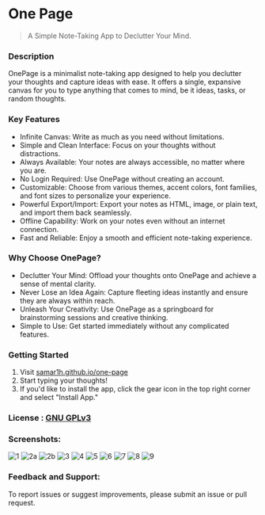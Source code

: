 # One Page
> A Simple Note-Taking App to Declutter Your Mind.

### Description
OnePage is a minimalist note-taking app designed to help you declutter your thoughts and capture ideas with ease. It offers a single, expansive canvas for you to type anything that comes to mind, be it ideas, tasks, or random thoughts.

### Key Features
- Infinite Canvas: Write as much as you need without limitations.
- Simple and Clean Interface: Focus on your thoughts without distractions.
- Always Available: Your notes are always accessible, no matter where you are.
- No Login Required: Use OnePage without creating an account.
- Customizable: Choose from various themes, accent colors, font families, and font sizes to personalize your experience.
- Powerful Export/Import: Export your notes as HTML, image, or plain text, and import them back seamlessly.
- Offline Capability: Work on your notes even without an internet connection.
- Fast and Reliable: Enjoy a smooth and efficient note-taking experience.

### Why Choose OnePage?
- Declutter Your Mind: Offload your thoughts onto OnePage and achieve a sense of mental clarity.
- Never Lose an Idea Again: Capture fleeting ideas instantly and ensure they are always within reach.
- Unleash Your Creativity: Use OnePage as a springboard for brainstorming sessions and creative thinking.
- Simple to Use: Get started immediately without any complicated features.


### Getting Started
1. Visit [samar1h.github.io/one-page](https://samar1h.github.io/onepage/)
2. Start typing your thoughts!
3. If you'd like to install the app, click the gear icon in the top right corner and select "Install App."

### License : [GNU GPLv3](https://choosealicense.com/licenses/gpl-3.0/)

### Screenshots:
![1](./screenshots/1.png)
![2a](./screenshots/2a.png)
![2b](./screenshots/2b.png)
![3](./screenshots/3.png)
![4](./screenshots/4.png)
![5](./screenshots/5.png)
![6](./screenshots/6.png)
![7](./screenshots/7.png)
![8](./screenshots/8.png)
![9](./screenshots/9.png)

### Feedback and Support: 
To report issues or suggest improvements, please submit an issue or pull request.
